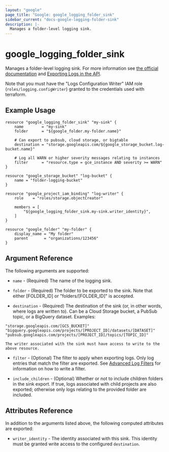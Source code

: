 ```yaml
---
layout: "google"
page_title: "Google: google_logging_folder_sink"
sidebar_current: "docs-google-logging-folder-sink"
description: |-
  Manages a folder-level logging sink.
---
```


# google\_logging\_folder\_sink

Manages a folder-level logging sink. For more information see
[the official documentation](https://cloud.google.com/logging/docs/) and
[Exporting Logs in the API](https://cloud.google.com/logging/docs/api/tasks/exporting-logs).

Note that you must have the "Logs Configuration Writer" IAM role (`roles/logging.configWriter`)
granted to the credentials used with terraform.

## Example Usage

```hcl
resource "google_logging_folder_sink" "my-sink" {
    name        = "my-sink"
    folder      = "${google_folder.my-folder.name}"

    # Can export to pubsub, cloud storage, or bigtable
    destination = "storage.googleapis.com/${google_storage_bucket.log-bucket.name}"

    # Log all WARN or higher severity messages relating to instances
    filter      = "resource.type = gce_instance AND severity >= WARN"
}

resource "google_storage_bucket" "log-bucket" {
    name = "folder-logging-bucket"
}

resource "google_project_iam_binding" "log-writer" {
    role    = "roles/storage.objectCreator"

    members = [
        "${google_logging_folder_sink.my-sink.writer_identity}",
    ]
}

resource "google_folder" "my-folder" {
	display_name = "My folder"
    parent       = "organizations/123456"
}
```

## Argument Reference

The following arguments are supported:

* `name` - (Required) The name of the logging sink.

* `folder` - (Required) The folder to be exported to the sink. Note that either [FOLDER_ID] or "folders/[FOLDER_ID]" is
    accepted.

* `destination` - (Required) The destination of the sink (or, in other words, where logs are written to). Can be a
    Cloud Storage bucket, a PubSub topic, or a BigQuery dataset. Examples:
```
"storage.googleapis.com/[GCS_BUCKET]"
"bigquery.googleapis.com/projects/[PROJECT_ID]/datasets/[DATASET]"
"pubsub.googleapis.com/projects/[PROJECT_ID]/topics/[TOPIC_ID]"
```
    The writer associated with the sink must have access to write to the above resource.

* `filter` - (Optional) The filter to apply when exporting logs. Only log entries that match the filter are exported.
    See [Advanced Log Filters](https://cloud.google.com/logging/docs/view/advanced_filters) for information on how to
    write a filter.

* `include_children` - (Optional) Whether or not to include children folders in the sink export. If true, logs
    associated with child projects are also exported; otherwise only logs relating to the provided folder are included.

## Attributes Reference

In addition to the arguments listed above, the following computed attributes are
exported:

* `writer_identity` - The identity associated with this sink. This identity must be granted write access to the
    configured `destination`.

